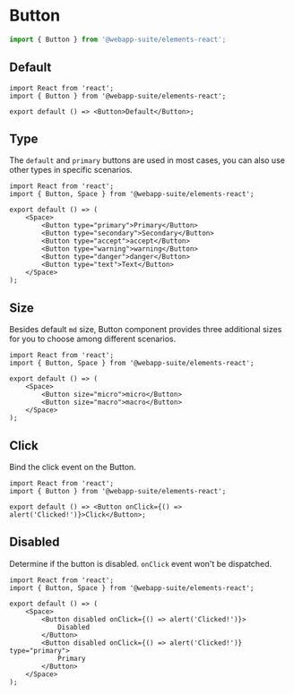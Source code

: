 # Button

```js
import { Button } from '@webapp-suite/elements-react';
```

## Default

```tsx
import React from 'react';
import { Button } from '@webapp-suite/elements-react';

export default () => <Button>Default</Button>;
```

## Type

The `default` and `primary` buttons are used in most cases, you can also use other types in specific scenarios.

```tsx
import React from 'react';
import { Button, Space } from '@webapp-suite/elements-react';

export default () => (
    <Space>
        <Button type="primary">Primary</Button>
        <Button type="secondary">Secondary</Button>
        <Button type="accept">accept</Button>
        <Button type="warning">warning</Button>
        <Button type="danger">danger</Button>
        <Button type="text">Text</Button>
    </Space>
);
```

## Size

Besides default `md` size, Button component provides three additional sizes for you to choose among different scenarios.

```tsx
import React from 'react';
import { Button, Space } from '@webapp-suite/elements-react';

export default () => (
    <Space>
        <Button size="micro">micro</Button>
        <Button size="macro">macro</Button>
    </Space>
);
```

## Click

Bind the click event on the Button.

```tsx
import React from 'react';
import { Button } from '@webapp-suite/elements-react';

export default () => <Button onClick={() => alert('Clicked!')}>Click</Button>;
```

## Disabled

Determine if the button is disabled. `onClick` event won't be dispatched.

```tsx
import React from 'react';
import { Button, Space } from '@webapp-suite/elements-react';

export default () => (
    <Space>
        <Button disabled onClick={() => alert('Clicked!')}>
            Disabled
        </Button>
        <Button disabled onClick={() => alert('Clicked!')} type="primary">
            Primary
        </Button>
    </Space>
);
```

<API></API>
